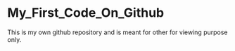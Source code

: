 # My_First_Code_On_Github
This is my own github repository and is meant for other for viewing purpose only.
